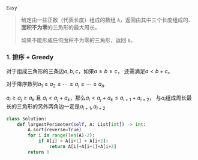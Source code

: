 `Easy`

> 给定由一些正数（代表长度）组成的数组 `A`，返回由其中三个长度组成的、**面积不为零**的三角形的最大周长。
>
> 如果不能形成任何面积不为零的三角形，返回 `0`。

### 1. 排序 + Greedy

对于组成三角形的三条边$a,b,c$，如果$a\geq b\geq c$， 还需满足$a< b+c$。

对于降序数列$a_1\geq a_2\geq \cdots\geq a_i\geq\cdots \geq a_n$

$a_i\geq a_j \geq a_k$ 且 $a_i< a_j+a_k$，那么$a_i< a_j+a_k\leq a_{i+1}+a_{i+2}$， 与$a_i$组成周长最长的三角形的另外两角边一定是$a_{i+1},a_{i+2}$

```python
class Solution:
    def largestPerimeter(self, A: List[int]) -> int:
        A.sort(reverse=True)
        for i in range(len(A)-2):
            if A[i] < A[i+1] + A[i+2]:
                return A[i]+A[i+1]+A[i+2]
        return 0
```

